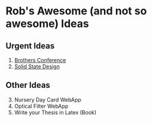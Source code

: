 # Rob's Awesome (and not so awesome) Ideas

## Urgent Ideas

1. [Brothers Conference](brothersConference.md)
2. [Solid State Design](solidStateDesign.md)

## Other Ideas

3. Nursery Day Card WebApp
4. Optical Filter WebApp
5. Write your Thesis in Latex (Book)
